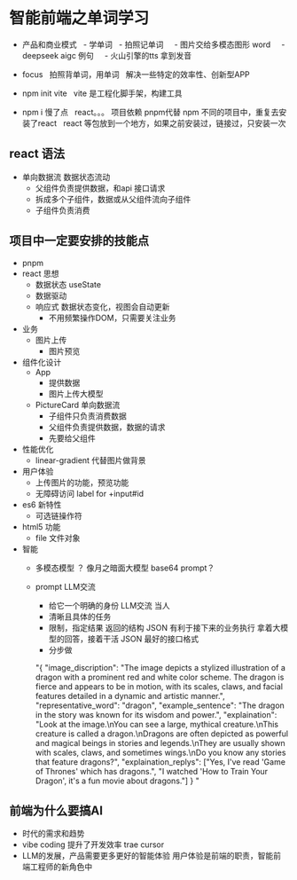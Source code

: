 # 智能前端之单词学习
- 产品和商业模式
  - 学单词
  - 拍照记单词
    - 图片交给多模态图形 word
    - deepseek aigc 例句 
    - 火山引擎的tts 拿到发音
- focus
  拍照背单词，用单词 
  解决一些特定的效率性、创新型APP 

- npm init vite
  vite 是工程化脚手架，构建工具
- npm i 慢了点
  react。。。  项目依赖
  pnpm代替 npm
  不同的项目中，重复去安装了react
  react 等包放到一个地方，如果之前安装过，链接过，只安装一次

## react 语法
- 单向数据流
  数据状态流动
    - 父组件负责提供数据，和api 接口请求
    - 拆成多个子组件，数据或从父组件流向子组件
    - 子组件负责消费
## 项目中一定要安排的技能点
- pnpm
- react 思想
  - 数据状态 useState
  - 数据驱动
  - 响应式 数据状态变化，视图会自动更新
    - 不用频繁操作DOM，只需要关注业务
- 业务
  - 图片上传
    - 图片预览
- 组件化设计
  - App
    - 提供数据
    - 图片上传大模型
  - PictureCard
  单向数据流
    - 子组件只负责消费数据
    - 父组件负责提供数据，数据的请求
    - 先要给父组件 
- 性能优化
  - linear-gradient 代替图片做背景
- 用户体验
  - 上传图片的功能，预览功能
  - 无障碍访问
    label for +input#id
- es6 新特性
  - 可选链操作符
- html5 功能
  - file 文件对象 
- 智能
  - 多模态模型
    ？ 像月之暗面大模型 base64 
    prompt？
  - prompt LLM交流
    - 给它一个明确的身份 LLM交流 当人
    - 清晰且具体的任务
    - 限制，指定结果
      返回的结构 JSON
      有利于接下来的业务执行
      拿着大模型的回答，接着干活
      JSON 最好的接口格式
    - 分步做

    "{
  "image_discription": "The image depicts a stylized illustration of a dragon with a prominent red and white color scheme. The dragon is fierce and appears to be in motion, with its scales, claws, and facial features detailed in a dynamic and artistic manner.",
  "representative_word": "dragon",
  "example_sentence": "The dragon in the story was known for its wisdom and power.",
  "explaination": "Look at the image.\nYou can see a large, mythical creature.\nThis creature is called a dragon.\nDragons are often depicted as powerful and magical beings in stories and legends.\nThey are usually shown with scales, claws, and sometimes wings.\nDo you know any stories that feature dragons?",
  "explaination_replys": ["Yes, I've read 'Game of Thrones' which has dragons.", "I watched 'How to Train Your Dragon', it's a fun movie about dragons."]
}
"

## 前端为什么要搞AI
- 时代的需求和趋势
- vibe coding 提升了开发效率 trae cursor
- LLM的发展，产品需要更多更好的智能体验
  用户体验是前端的职责，智能前端工程师的新角色中